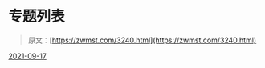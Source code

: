 <!--yml
category: 未分类
date: 0001-01-01 00:00:00
-->

# 专题列表

> 原文：[https://zwmst.com/3240.html](https://zwmst.com/3240.html)

   [ <time datetime="2021-09-17T09:40:37+08:00"> 2021-09-17 </time> ](https://zwmst.com/series)